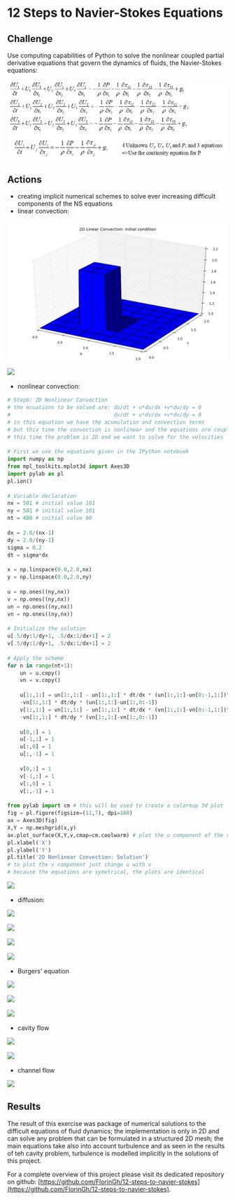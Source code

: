 # 12 Steps to Navier-Stokes Equations

## **Challenge**

Use computing capabilities of Python to solve the nonlinear coupled partial derivative equations that govern the dynamics of fluids, the Navier-Stokes equations:

![](https://github.com/FlorinGh/12-steps-to-navier-stokes/blob/master/navier-stokes-equations.jpg)

## **Actions**

* creating implicit numerical schemes to solve ever increasing difficult components of the NS equations
* linear convection:

![](https://github.com/FlorinGh/12-steps-to-navier-stokes/blob/master/stp5-linear-convection-2D/2D_linear_conv_initial_conditions.png)


![](https://github.com/FlorinGh/12-steps-to-navier-stokes/tree/master/stp5-linear-convection-2D/2d_linear_conv_solution.png)

* nonlinear convection:

```python
# Step6: 2D Nonlinear Convection
# the ecuations to be solved are: du/dt + u*du/dx +v*du/dy = 0
#                                 dv/dt + u*dv/dx +v*dv/dy = 0
# in this equation we have the acumulation and convection terms
# but this time the convection is nonlinear and the equations are coupled
# this time the problem is 2D and we want to solve for the velocities

# First we use the equations given in the IPython notebook
import numpy as np
from mpl_toolkits.mplot3d import Axes3D
import pylab as pl
pl.ion()

# Variable declaration
nx = 501 # initial value 101
ny = 501 # initial value 101
nt = 400 # initial value 80

dx = 2.0/(nx-1)
dy = 2.0/(ny-1)
sigma = 0.2
dt = sigma*dx

x = np.linspace(0.0,2.0,nx)
y = np.linspace(0.0,2.0,ny)
 
u = np.ones((ny,nx))
v = np.ones((ny,nx))
un = np.ones((ny,nx))
vn = np.ones((ny,nx))

# Initialize the solution
u[.5/dy:1/dy+1, .5/dx:1/dx+1] = 2
v[.5/dy:1/dy+1, .5/dx:1/dx+1] = 2

# Apply the scheme
for n in range(nt+1):
    un = u.copy()
    vn = v.copy()
    
    u[1:,1:] = un[1:,1:] - un[1:,1:] * dt/dx * (un[1:,1:]-un[0:-1,1:])\
    -vn[1:,1:] * dt/dy * (un[1:,1:]-un[1:,0:-1])
    v[1:,1:] = vn[1:,1:] - un[1:,1:] * dt/dx * (vn[1:,1:]-vn[0:-1,1:])\
    -vn[1:,1:] * dt/dy * (vn[1:,1:]-vn[1:,0:-1])
    
    u[0,:] = 1
    u[-1,:] = 1
    u[:,0] = 1
    u[:,-1] = 1
    
    v[0,:] = 1
    v[-1,:] = 1
    v[:,0] = 1
    v[:,-1] = 1

from pylab import cm # this will be used to create a colormap 3d plot
fig = pl.figure(figsize=(11,7), dpi=100)
ax = Axes3D(fig)
X,Y = np.meshgrid(x,y)
ax.plot_surface(X,Y,v,cmap=cm.coolwarm) # plot the u component of the velocity
pl.xlabel('X')
pl.ylabel('Y')
pl.title('2D Nonlinear Convection: Solution')
# to plot the v component just change u with v
# because the equations are symetrical, the plots are identical
```

![](https://github.com/FlorinGh/12-steps-to-navier-stokes/tree/master/stp6-nonlinear-convection-2D/nonlinear_2d_solution_1.png)

* diffusion:

![](https://github.com/FlorinGh/12-steps-to-navier-stokes/tree/master/stp7-diffusion-2D/diffusion_initial_conditions.png)

![](https://github.com/FlorinGh/12-steps-to-navier-stokes/tree/master/stp7-diffusion-2D/sol_diffusion_10.png)

![](https://github.com/FlorinGh/12-steps-to-navier-stokes/tree/master/stp7-diffusion-2D/sol_diffusion_30.png)

![](https://github.com/FlorinGh/12-steps-to-navier-stokes/tree/master/stp7-diffusion-2D/sol_diffusion_270.png)

* Burgers' equation

![](https://github.com/FlorinGh/12-steps-to-navier-stokes/tree/master/stp8-burgers-equation-2D/burgers_ic.png)

![](https://github.com/FlorinGh/12-steps-to-navier-stokes/tree/master/stp8-burgers-equation-2D/burgers_sol_120.png)

![](.https://github.com/FlorinGh/12-steps-to-navier-stokes/tree/master/stp8-burgers-equation-2D/burgers_sol_1200.png)

* cavity flow

![](https://github.com/FlorinGh/12-steps-to-navier-stokes/tree/master/stp11-cavity-problem/cav_sol_10.png)

![](https://github.com/FlorinGh/12-steps-to-navier-stokes/tree/master/stp11-cavity-problem/solution_5000.png)

* channel flow

![](https://github.com/FlorinGh/12-steps-to-navier-stokes/tree/master/stp12-channel-flow-problem/solution.png)

## **Results**

The result of this exercise was package of numerical solutions to the difficult equations of fluid dynamics; the implementation is only in 2D and can solve any problem that can be formulated in a structured 2D mesh; the main equations take also into account turbulence and as seen in the results of teh cavity problem, turbulence is modelled implicitly in the solutions of this project.

For a complete overview of this project please visit its dedicated repository on github:     [https://github.com/FlorinGh/12-steps-to-navier-stokes](https://github.com/FlorinGh/12-steps-to-navier-stokes)​.

